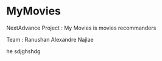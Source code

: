 # MyMovies

NextAdvance Project : My Movies is movies recommanders

Team : Ranushan Alexandre Najlae


he
sdjghshdg
